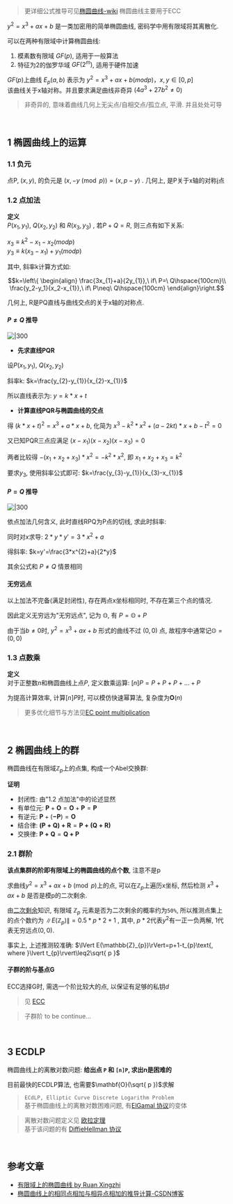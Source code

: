> 更详细公式推导可见[椭圆曲线-wiki](https://zh.wikipedia.org/wiki/%E6%A4%AD%E5%9C%86%E6%9B%B2%E7%BA%BF)
> 椭圆曲线主要用于ECC

$y^2 = x^3+ ax+b$ 是一类加密用的简单椭圆曲线, 密码学中用有限域将其离散化.

可以在两种有限域中计算椭圆曲线:
1. 模素数有限域 $GF(p)$, 适用于一般算法
2. 特征为2的伽罗华域 $GF(2^m)$, 适用于硬件加速

$GF(p)$上曲线 $E_p(a,b)$ 表示为 $y^2 = x^3+ax+b(mod p)，x,y\in[0,p]$  
该曲线关于x轴对称。并且要求满足曲线非奇异 ($4a^3+27b^{2} \ne0$)

> 非奇异的, 意味着曲线几何上无尖点/自相交点/孤立点, 平滑. 并且处处可导

<br>

## 1 椭圆曲线上的运算

### 1.1 负元

点P, $(x,y)$, 的负元是 $(x,-y \pmod p) =(x,p-y)$ . 几何上, 是P关于x轴的对称j点

### 1.2 点加法

**定义**  
$P(x_{1},y_{1})$, $Q(x_{2},y_{2})$ 和 $R(x_{3},y_{3})$ , 若$P+Q = R$, 则三点有如下关系:

$x_3≡k^2-x_1-x_2(mod p)$  
$y_3≡k(x_{3}-x_{1})+y_{1}(mod p)$

其中, 斜率k计算方式如:

$$k=\left\{
\begin{align}
\frac{3x_{1}+a}{2y_{1}},\ if\ P=\ Q\hspace{100cm}\\
\frac{y_2-y_1}{x_2-x_{1}},\ if\ P\neq\ Q\hspace{100cm}
\end{align}\right.$$

几何上, R是PQ直线与曲线交点的关于x轴的对称点.  

#### $P\neq Q$ 推导

![|300](../../../attach/密码学_ECC加法.png)

- **先求直线PQR**

设$P(x_{1}, y_{1})$, $Q(x_{2}, y_{2})$

斜率k: $k=\frac{y_{2}-y_{1}}{x_{2}-x_{1}}$

所以直线表示为: $y=k*x+t$

- **计算直线PQR与椭圆曲线的交点**

得 $(k*x+t)^2=x^3+a*x+b$, 化简为 $x^3-k^2*x^2+(a-2kt)*x+b-t^2=0$

又已知PQR三点应满足 $(x-x_{1})(x-x_{2})(x-x_{3})=0$

两者比较得 $-(x_{1}+x_{2}+x_{3})*x^2=-k^{2}*x^2$, 即 $x_{1}+x_{2}+x_{3}=k^2$

要求$y_{3}$, 使用斜率公式即可: $k=\frac{y_{3}-y_{1}}{x_{3}-x_{1}}$

#### $P=Q$ 推导

![|300](../../../attach/密码学_ECC倍乘.png)

依点加法几何含义, 此时直线RPQ为P点的切线, 求此时斜率:  

同时对$x$求导: $2*y*y'=3*x^{2}+a$  

得斜率: $k=y'=\frac{3*x^{2}+a}{2*y}$

其余公式和 $P\neq Q$ 情景相同

#### 无穷远点

以上加法不完备(满足封闭性), 存在两点x坐标相同时, 不存在第三个点的情况. 

因此定义无穷远为"无穷远点", 记为 $\mathbb{O}$, 有 $P=\mathbb{O}+P$

由于当$b\neq{0}$时, $y^2=x^3+ax+b$ 形式的曲线不过 $(0, 0)$ 点, 故程序中通常记$\mathbb{O}=(0, 0)$

### 1.3 点数乘
**定义**  
对于正整数$n$和椭圆曲线上点$P$, 定义数乘运算: $[n]P=P+P+P+\dots+P$

为提高计算效率, 计算$[n]P$时, 可以模仿快速幂算法, 复杂度为$\mathbf{O}(n)$

> 更多优化细节与方法见[EC point multiplication](https://en.wikipedia.org/wiki/Elliptic_curve_point_multiplication)

<br>

## 2 椭圆曲线上的群

椭圆曲线在有限域$\mathbb{Z}_{p}$上的点集, 构成一个Abel交换群:

**证明**  
- 封闭性: 由"1.2 点加法"中的论述显然
- 有单位元: $\mathbf{P}+\mathbf{O}=\mathbf{O}+\mathbf{P}=\mathbf{P}$
- 有逆元: $\mathbf{P}+(\mathbf{-P})=\mathbf{O}$
- 结合律: $\mathbf{(P+Q)+R}=\mathbf{P+(Q+R)}$
- 交换律: $\mathbf{P+Q}=\mathbf{Q+P}$

### 2.1 群阶
**该点集群的阶即有限域上的椭圆曲线的点个数**, 注意不是p

求曲线$y^{2}=x^{3}+ax+b\pmod p$上的点, 可以在$\mathbb{Z}_{p}$上遍历x坐标, 然后检测 $x^3+ax+b$ 是否是模p的二次剩余.  

由[二次剩余](../../../数论/二次剩余.md)知识, 有限域 $\mathbb{Z}_{p}$ 元素是否为二次剩余的概率约为`50%`, 所以推测点集上的点个数约为 $\lVert E(\mathbb{Z}_{p})\rVert=0.5*p*2+1$ , 其中, $p*2$代表$y^2$有一正一负两解, 1代表无穷远点$(0,0)$.

事实上, 上述推测较准确: $\lVert E(\mathbb{Z}_{p})\rVert=p+1-t_{p}\text{,  where  }\lvert t_{p}\rvert\leq2\sqrt{ p }$

#### 子群的阶与基点G

ECC选择G时, 需选一个阶比较大的点, 以保证有足够的私钥$d$

> 见 [ECC](../../../Security/密码学/公钥密码/ECC/ECC.md)

> 子群阶 to be continue...

<br>

## 3 ECDLP

椭圆曲线上的离散对数问题: **给出点 `P` 和 `[n]P`, 求出n是困难的**

目前最快的ECDLP算法, 也需要$\mathbf{O}(\sqrt{ p })$求解

> `ECdLP, Elliptic Curve Discrete Logarithm Problem`  
> 基于椭圆曲线上的离散对数困难问题, 有[ElGamal 协议](Security/密码学/公钥密码/ElGamal%20协议.md)的变体

> 离散对数问题定义见 [欧拉定理](../../../数论/欧拉定理.md)  
> 基于该问题的有 [DiffieHellman 协议](Security/密码学/公钥密码/DiffieHellman%20协议.md)

<br>

## 参考文章

- [有限域上的椭圆曲线 by Ruan Xingzhi](https://www.ruanx.net/elliptic-curve/)
- [椭圆曲线上的相同点相加与相异点相加的推导计算-CSDN博客](https://blog.csdn.net/guyongqiangx/article/details/121793398)
